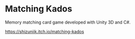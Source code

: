 # Matching Kados
 Memory matching card game developed with Unity 3D and C#.
 
  https://shizuniik.itch.io/matching-kados
